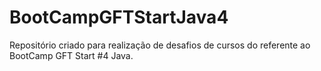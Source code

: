 # BootCampGFTStartJava4
Repositório criado para realização de desafios de cursos do referente ao BootCamp GFT Start #4 Java.
